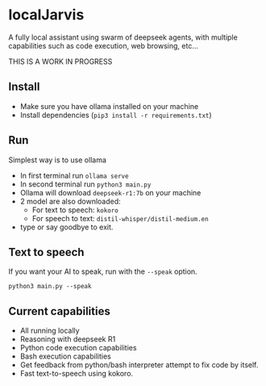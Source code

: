 # localJarvis

A fully local assistant using swarm of deepseek agents, with multiple capabilities such as code execution, web browsing, etc...

THIS IS A WORK IN PROGRESS

## Install

- Make sure you have ollama installed on your machine
- Install dependencies (`pip3 install -r requirements.txt`)

## Run

Simplest way is to use ollama
- In first terminal run `ollama serve`
- In second terminal run `python3 main.py`
- Ollama will download `deepseek-r1:7b` on your machine
- 2 model are also downloaded:
    * For text to speech: `kokoro`
    * For speech to text: `distil-whisper/distil-medium.en`
- type or say goodbye to exit.

## Text to speech

If you want your AI to speak, run with the `--speak` option.

```
python3 main.py --speak
```

## Current capabilities

- All running locally
- Reasoning with deepseek R1
- Python code execution capabilities
- Bash execution capabilities
- Get feedback from python/bash interpreter attempt to fix code by itself.
- Fast text-to-speech using kokoro.
